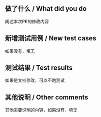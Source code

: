 ## 做了什么 / What did you do
阐述本次PR的修改内容

## 新增测试用例 / New test cases
如果没有，填无

## 测试结果 / Test results
如果是文档修改，可以不跑测试

## 其他说明 / Other comments
其他需要说明的内容，如果没有，填无
